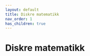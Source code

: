 ```yaml
---
layout: default
title: Diskre matematikk
nav_order: 1
has_children: true
---
```

# Diskre matematikk
